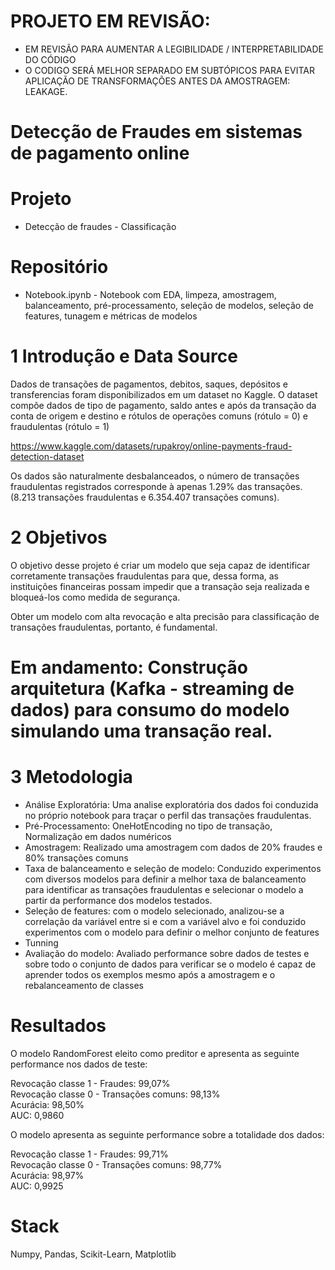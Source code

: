 # PROJETO EM REVISÃO: 
  - EM REVISÃO PARA AUMENTAR A LEGIBILIDADE / INTERPRETABILIDADE DO CÓDIGO
  - O CODIGO SERÁ MELHOR SEPARADO EM SUBTÓPICOS PARA EVITAR APLICAÇÃO DE TRANSFORMAÇÕES ANTES DA AMOSTRAGEM: LEAKAGE.

# Detecção de Fraudes em sistemas de pagamento online


# Projeto
- Detecção de fraudes - Classificação

# Repositório
- Notebook.ipynb - Notebook com EDA, limpeza, amostragem, balanceamento, pré-processamento, seleção de modelos, seleção de features, tunagem e métricas de modelos

# 1 Introdução e Data Source

Dados de transações de pagamentos, debitos, saques, depósitos e transferencias foram disponibilizados em um dataset no Kaggle. O dataset compõe dados de tipo de pagamento, saldo antes e após da transação da conta de origem e destino e rótulos de operações comuns (rótulo = 0) e fraudulentas (rótulo = 1)

https://www.kaggle.com/datasets/rupakroy/online-payments-fraud-detection-dataset

Os dados são naturalmente desbalanceados, o número de transações fraudulentas registrados corresponde à apenas 1.29% das transações. (8.213 transações fraudulentas e 6.354.407 transações comuns).

# 2 Objetivos

O objetivo desse projeto é criar um modelo que seja capaz de identificar corretamente transações fraudulentas para que, dessa forma, as instituições financeiras possam  impedir que a transação seja realizada e bloqueá-los como medida de segurança.

Obter um modelo com alta revocação e alta precisão para classificação de transações fraudulentas, portanto, é fundamental.

# Em andamento: Construção arquitetura (Kafka - streaming de dados) para consumo do modelo simulando uma transação real.

# 3 Metodologia

- Análise Exploratória: Uma analise exploratória dos dados foi conduzida no próprio notebook para traçar o perfil das transações fraudulentas.
- Pré-Processamento: OneHotEncoding no tipo de transação, Normalização em dados numéricos
- Amostragem: Realizado uma amostragem com dados de 20% fraudes e 80% transações comuns
- Taxa de balanceamento e seleção de modelo: Conduzido experimentos com diversos modelos para definir a melhor taxa de balanceamento para identificar as transações fraudulentas e selecionar o modelo a partir da performance dos modelos testados.
- Seleção de features: com o modelo selecionado, analizou-se a correlação da variável entre si e com a variável alvo e foi conduzido experimentos com o modelo para definir o melhor conjunto de features
- Tunning
- Avaliação do modelo: Avaliado performance sobre dados de testes e sobre todo o conjunto de dados para verificar se o modelo é capaz de aprender todos os exemplos mesmo após a amostragem e o rebalanceamento de classes

# Resultados
  
  O modelo RandomForest eleito como preditor e apresenta as seguinte performance nos dados de teste:
  
  Revocação classe 1 - Fraudes: 99,07%  
  Revocação classe 0 - Transações comuns: 98,13%  
  Acurácia:  98,50%  
  AUC:  0,9860  

O modelo apresenta as seguinte performance sobre a totalidade dos dados:
  
  Revocação classe 1 - Fraudes: 99,71%  
  Revocação classe 0 - Transações comuns: 98,77%  
  Acurácia:  98,97%  
  AUC:  0,9925  


# Stack
Numpy, Pandas, Scikit-Learn, Matplotlib
